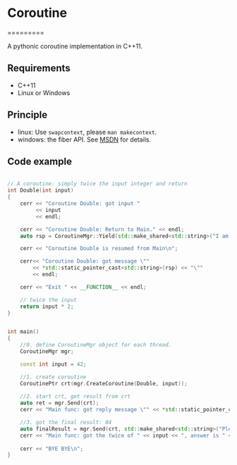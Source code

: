 # Coroutine
=========

A pythonic coroutine implementation in C++11.

## Requirements
* C++11
* Linux or Windows

## Principle
* linux: Use `swapcontext`, please `man makecontext`.
* windows: the fiber API. See [MSDN](https://msdn.microsoft.com/en-us/library/windows/desktop/ms682661(v=vs.85).aspx) for details.

## Code example
```c++

// A coroutine: simply twice the input integer and return
int Double(int input)
{
    cerr << "Coroutine Double: got input "
         << input
         << endl;

    cerr << "Coroutine Double: Return to Main." << endl;
    auto rsp = CoroutineMgr::Yield(std::make_shared<std::string>("I am calculating, please wait...")); 

    cerr << "Coroutine Double is resumed from Main\n"; 

    cerr<< "Coroutine Double: got message \"" 
        << *std::static_pointer_cast<std::string>(rsp) << "\""
        << endl; 

    cerr << "Exit " << __FUNCTION__ << endl;

    // twice the input
    return input * 2;
}


int main()
{
    //0. define CoroutineMgr object for each thread.  
    CoroutineMgr mgr; 

    const int input = 42;

    //1. create coroutine
    CoroutinePtr crt(mgr.CreateCoroutine(Double, input));
        
    //2. start crt, get result from crt
    auto ret = mgr.Send(crt);
    cerr << "Main func: got reply message \"" << *std::static_pointer_cast<std::string>(ret).get() << "\""<< endl;

    //3. got the final result: 84
    auto finalResult = mgr.Send(crt, std::make_shared<std::string>("Please be quick, I am waiting for your result"));
    cerr << "Main func: got the twice of " << input << ", answer is " << *std::static_pointer_cast<int>(finalResult) << endl;
        
    cerr << "BYE BYE\n";
}

```


